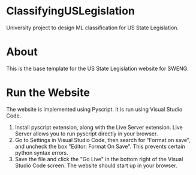 # ClassifyingUSLegislation
University project to design ML classification for US State Legislation.

# About
This is the base template for the US State Legislation website for SWENG. 

# Run the Website
The website is implemented using Pyscript.
It is run using Visual Studio Code.
1. Install pyscript extension, along with the Live Server extension. Live Server allows you to run pyscript directly in your browser.
2. Go to Settings in Visual Studio Code, then search for “Format on save”, and uncheck the box "Editor: Format On Save". This prevents certain python syntax errors.
3. Save the file and click the "Go Live" in the bottom right of the Visual Studio Code screen. The website should start up in your browser.
